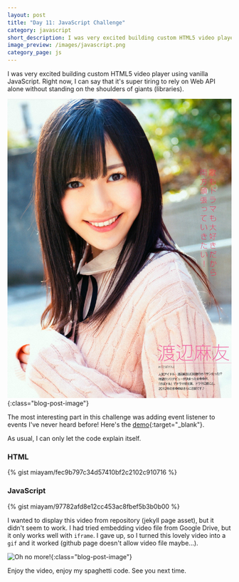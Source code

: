 ```yaml
---
layout: post
title: "Day 11: JavaScript Challenge"
category: javascript
short_description: I was very excited building custom HTML5 video player using vanilla JavaScript.
image_preview: /images/javascript.png
category_page: js
---
```


I was very excited building custom HTML5 video player using vanilla JavaScript.
Right now, I can say that it's super tiring to rely on Web API alone without
standing on the shoulders of giants (libraries).

![Oh no!](/images/ohno.jpg){:class="blog-post-image"}

The most interesting part in this challenge was adding event listener to events
I've never heard before! Here's the [demo](/demo_day11){:target="_blank"}.

As usual, I can only let the code explain itself.

### HTML
{% gist miayam/fec9b797c34d57410bf2c2102c910716 %}

### JavaScript
{% gist miayam/97782afd8e12cc453ac8fbef5b3b0b00 %}

I wanted to display this video from repository (jekyll page asset), but it
didn't seem to work. I had tried embedding video file from Google Drive,
but it only works well with `iframe`. I gave up, so I turned this lovely video
into a `gif` and it worked (github page doesn't allow video file maybe...).

![Oh no more!](/images/lovely.gif){:class="blog-post-image"}

Enjoy the video, enjoy my spaghetti code. See you next time.
